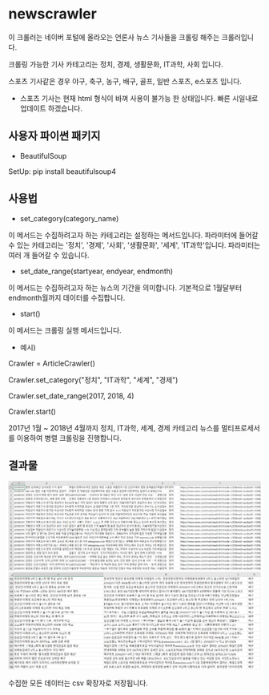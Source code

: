 # newscrawler
이 크롤러는 네이버 포털에 올라오는 언론사 뉴스 기사들을 크롤링 해주는 크롤러입니다.

크롤링 가능한 기사 카테고리는 정치, 경제, 생활문화, IT과학, 사회 입니다.

스포츠 기사같은 경우 야구, 축구, 농구, 배구, 골프, 일반 스포츠, e스포츠 입니다.

* 스포츠 기사는 현재 html 형식이 바껴 사용이 불가능 한 상태입니다. 빠른 시일내로 업데이트 하겠습니다.

## 사용자 파이썬 패키지
  * BeautifulSoup
  
  SetUp: pip install beautifulsoup4

## 사용법

* set_category(category_name)
  
이 메서드는 수집하려고자 하는 카테고리는 설정하는 메서드입니다.
파라미터에 들어갈 수 있는 카테고리는 '정치', '경제', '사회', '생활문화', '세계', 'IT과학'입니다.
파라미터는 여러 개 들어갈 수 있습니다.
  
* set_date_range(startyear, endyear, endmonth)
  
이 메서드는 수집하려고자 하는 뉴스의 기간을 의미합니다. 기본적으로 1월달부터 endmonth월까지 데이터를 수집합니다.
  
* start()
  
이 메서드는 크롤링 실행 메서드입니다.
  
* 예시)

Crawler = ArticleCrawler()

Crawler.set_category("정치", "IT과학", "세계", "경제")

Crawler.set_date_range(2017, 2018, 4)

Crawler.start()
  
  2017년 1월 ~ 2018년 4월까지 정치, IT과학, 세계, 경제 카테고리 뉴스를 멀티프로세서를 이용하여 병렬 크롤링을 진행합니다.
    
 
 ## 결과물
 ![ex_screenshot](./img/article_resultimg.PNG)
 ![ex_screenshot](./img/sport_resultimg.PNG)
 
 수집한 모든 데이터는 csv 확장자로 저장됩니다.
 
